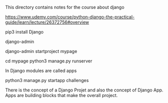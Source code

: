 This directory contains notes for the course about django

https://www.udemy.com/course/python-django-the-practical-guide/learn/lecture/26372756#overview

pip3 install Django

django-admin

django-admin startproject mypage

cd mypage
python3 manage.py runserver

In Django modules are called apps

python3 manage.py startapp challenges

There is the concept of a Django Projet and also the concept of 
Django App. Apps are building blocks that make the overall project.

